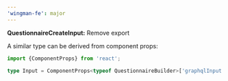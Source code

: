 ```yaml
---
'wingman-fe': major
---
```


**QuestionnaireCreateInput:** Remove export

A similar type can be derived from component props:

```typescript
import {ComponentProps} from 'react';

type Input = ComponentProps<typeof QuestionnaireBuilder>['graphqlInput']
```

